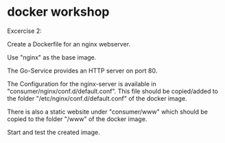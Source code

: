 # docker workshop

Excercise 2:

Create a Dockerfile for an nginx webserver.

Use "nginx" as the base image.

The Go-Service provides an HTTP server on port 80.

The Configuration for the nginx-server is available in "consumer/nginx/conf.d/default.conf".
This file should be copied/added to the folder "/etc/nginx/conf.d/default.conf" of the docker image.

There is also a static website under "consumer/www" which should be copied to the folder "/www" of the docker image.

Start and test the created image.
